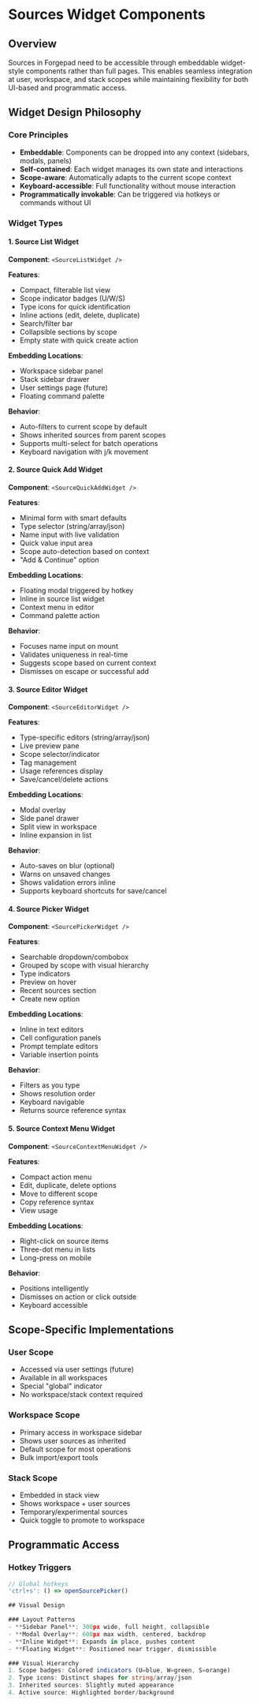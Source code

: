 # Sources Widget Components

## Overview

Sources in Forgepad need to be accessible through embeddable widget-style components rather than full pages. This enables seamless integration at user, workspace, and stack scopes while maintaining flexibility for both UI-based and programmatic access.

## Widget Design Philosophy

### Core Principles
- **Embeddable**: Components can be dropped into any context (sidebars, modals, panels)
- **Self-contained**: Each widget manages its own state and interactions
- **Scope-aware**: Automatically adapts to the current scope context
- **Keyboard-accessible**: Full functionality without mouse interaction
- **Programmatically invokable**: Can be triggered via hotkeys or commands without UI

### Widget Types

#### 1. Source List Widget
**Component**: `<SourceListWidget />`

**Features**:
- Compact, filterable list view
- Scope indicator badges (U/W/S)
- Type icons for quick identification
- Inline actions (edit, delete, duplicate)
- Search/filter bar
- Collapsible sections by scope
- Empty state with quick create action

**Embedding Locations**:
- Workspace sidebar panel
- Stack sidebar drawer
- User settings page (future)
- Floating command palette

**Behavior**:
- Auto-filters to current scope by default
- Shows inherited sources from parent scopes
- Supports multi-select for batch operations
- Keyboard navigation with j/k movement

#### 2. Source Quick Add Widget
**Component**: `<SourceQuickAddWidget />`

**Features**:
- Minimal form with smart defaults
- Type selector (string/array/json)
- Name input with live validation
- Quick value input area
- Scope auto-detection based on context
- "Add & Continue" option

**Embedding Locations**:
- Floating modal triggered by hotkey
- Inline in source list widget
- Context menu in editor
- Command palette action

**Behavior**:
- Focuses name input on mount
- Validates uniqueness in real-time
- Suggests scope based on current context
- Dismisses on escape or successful add

#### 3. Source Editor Widget
**Component**: `<SourceEditorWidget />`

**Features**:
- Type-specific editors (string/array/json)
- Live preview pane
- Scope selector/indicator
- Tag management
- Usage references display
- Save/cancel/delete actions

**Embedding Locations**:
- Modal overlay
- Side panel drawer
- Split view in workspace
- Inline expansion in list

**Behavior**:
- Auto-saves on blur (optional)
- Warns on unsaved changes
- Shows validation errors inline
- Supports keyboard shortcuts for save/cancel

#### 4. Source Picker Widget
**Component**: `<SourcePickerWidget />`

**Features**:
- Searchable dropdown/combobox
- Grouped by scope with visual hierarchy
- Type indicators
- Preview on hover
- Recent sources section
- Create new option

**Embedding Locations**:
- Inline in text editors
- Cell configuration panels
- Prompt template editors
- Variable insertion points

**Behavior**:
- Filters as you type
- Shows resolution order
- Keyboard navigable
- Returns source reference syntax

#### 5. Source Context Menu Widget
**Component**: `<SourceContextMenuWidget />`

**Features**:
- Compact action menu
- Edit, duplicate, delete options
- Move to different scope
- Copy reference syntax
- View usage

**Embedding Locations**:
- Right-click on source items
- Three-dot menu in lists
- Long-press on mobile

**Behavior**:
- Positions intelligently
- Dismisses on action or click outside
- Keyboard accessible

## Scope-Specific Implementations

### User Scope
- Accessed via user settings (future)
- Available in all workspaces
- Special "global" indicator
- No workspace/stack context required

### Workspace Scope
- Primary access in workspace sidebar
- Shows user sources as inherited
- Default scope for most operations
- Bulk import/export tools

### Stack Scope
- Embedded in stack view
- Shows workspace + user sources
- Temporary/experimental sources
- Quick toggle to promote to workspace

## Programmatic Access

### Hotkey Triggers
```typescript
// Global hotkeys
'ctrl+s': () => openSourcePicker()

## Visual Design

### Layout Patterns
- **Sidebar Panel**: 300px wide, full height, collapsible
- **Modal Overlay**: 600px max width, centered, backdrop
- **Inline Widget**: Expands in place, pushes content
- **Floating Widget**: Positioned near trigger, dismissible

### Visual Hierarchy
1. Scope badges: Colored indicators (U=blue, W=green, S=orange)
2. Type icons: Distinct shapes for string/array/json
3. Inherited sources: Slightly muted appearance
4. Active source: Highlighted border/background

